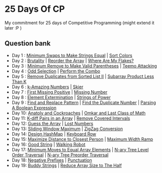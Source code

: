 # 25 Days Of CP
My commitment for 25 days of Competitive Programming (might extend it later :P )

## Question bank
- Day 1 : [Minimum Swaps to Make Strings Equal](https://leetcode.com/problems/minimum-swaps-to-make-strings-equal/) | [Sort Colors](https://leetcode.com/problems/sort-colors/)
- Day 2 : [Brutality](https://codeforces.com/problemset/problem/1107/C) | [Reorder the Array](https://codeforces.com/problemset/problem/1007/A) | [Where Are My Flakes?](https://codeforces.com/problemset/problem/60/A)
- Day 3 : [Minimum Remove to Make Valid Parentheses](https://leetcode.com/problems/minimum-remove-to-make-valid-parentheses/) | [Teemo Attacking](https://leetcode.com/problems/teemo-attacking/)
- Day 4 : [Odd Selection](https://codeforces.com/problemset/problem/1363/A) | [Perform the Combo](https://codeforces.com/problemset/problem/1311/C)
- Day 5 : [Remove Duplicates from Sorted List II](https://leetcode.com/problems/remove-duplicates-from-sorted-list-ii/) | [Subarray Product Less Than K](https://leetcode.com/problems/subarray-product-less-than-k/)
- Day 6 : [k-Amazing Numbers](https://codeforces.com/problemset/problem/1416/A) | [Skier](https://codeforces.com/problemset/problem/1351/C)
- Day 7 : [First Missing Positive](https://leetcode.com/problems/first-missing-positive/) | [Missing Number](https://leetcode.com/problems/missing-number/)
- Day 8 : [Element Extermination](https://codeforces.com/problemset/problem/1375/C) | [Strings of Power](https://codeforces.com/problemset/problem/318/B)
- Day 9 : [Find and Replace Pattern](https://leetcode.com/problems/find-and-replace-pattern/) | [Find the Duplicate Number](https://leetcode.com/problems/find-the-duplicate-number/) | [Parsing A Boolean Expression](https://leetcode.com/problems/parsing-a-boolean-expression/)
- Day 10: [Anatoly and Cockroaches](https://codeforces.com/problemset/problem/719/B) | [Omkar and Last Class of Math](https://codeforces.com/problemset/problem/1372/B)
- Day 11: [K-diff Pairs in an Array](https://leetcode.com/problems/k-diff-pairs-in-an-array/) | [Remove Covered Intervals](https://leetcode.com/problems/remove-covered-intervals/)
- Day 12: [Guess the Array](http://codeforces.com/problemset/problem/727/C) | [Lost Numbers](https://codeforces.com/problemset/problem/1167/B)
- Day 13: [Sliding Window Maximum](https://leetcode.com/problems/sliding-window-maximum/) | [ZigZag Conversion](https://leetcode.com/problems/zigzag-conversion/)
- Day 14: [Design HashMap](https://leetcode.com/problems/design-hashmap/) | [Keyboard Row](https://leetcode.com/problems/keyboard-row/)
- Day 15: [Maximize Distance to Closest Person](https://leetcode.com/problems/maximize-distance-to-closest-person/) | [Maximum Width Ramp](https://leetcode.com/problems/maximum-width-ramp/)
- Day 16: [Good String](https://codeforces.com/problemset/problem/1165/C) | [Walking Robot](https://codeforces.com/problemset/problem/1154/D)
- Day 17: [Minimum Moves to Equal Array Elements](https://leetcode.com/problems/minimum-moves-to-equal-array-elements/) | [N-ary Tree Level Order Traversal](https://leetcode.com/problems/n-ary-tree-level-order-traversal/) | [N-ary Tree Preorder Traversal](https://leetcode.com/problems/n-ary-tree-preorder-traversal/)
- Day 18: [Negative Prefixes](https://codeforces.com/problemset/problem/1418/B) | [Punctuation](http://codeforces.com/problemset/problem/147/A)
- Day 19: [Buddy Strings](https://leetcode.com/problems/buddy-strings/) | [Reduce Array Size to The Half](https://leetcode.com/problems/reduce-array-size-to-the-half/)